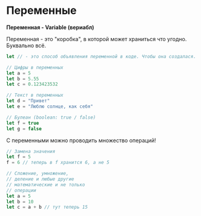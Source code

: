 # Переменные

**Переменная - Variable (вериабл)**  
  
Переменная - это "коробка", в которой может храниться что угодно.  
Буквально всё.
```js
let // - это способ объявления переменной в коде. Чтобы она создалася.
```

```js
// Цифры в переменных
let a = 5
let b = 5.55
let c = 0.123423532

// Текст в переменных
let d = "Привет"
let e = "Люблю солнце, как себя"

// Булеан (boolean: true / false)
let f = true
let g = false

```
С переменными можно проводить множество операций!
```js
// Замена значения
let f = 5
f = 6 // теперь в f хранится 6, а не 5

// Cложение, умножение, 
// деление и любые другие 
// математические и не только
// операции
let a = 5
let b = 10
let c = a + b // тут теперь 15
```
